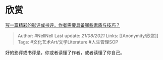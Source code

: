 # 欣赏
[写一篇精彩的影评或书评，作者需要具备哪些素质与技巧？](https://www.zhihu.com/question/19716927/answer/12744207)

> Author: #NellNell 
Last update: *21/08/2021* 
Links: [[Anonymity/欣赏]]
Tags: #文化艺术Art/文学Literature #人生管理SOP 

好的影评或书评是，你或者读懂了作者，或者读懂了你自己。